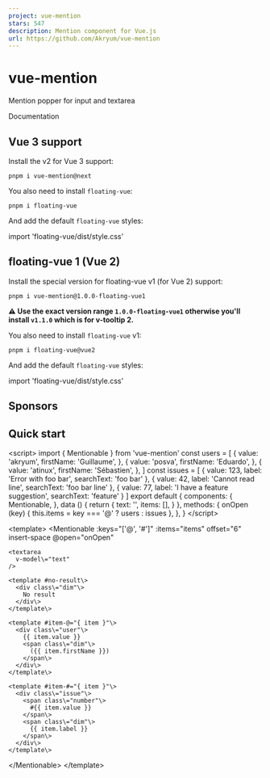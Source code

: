 ```yaml
---
project: vue-mention
stars: 547
description: Mention component for Vue.js
url: https://github.com/Akryum/vue-mention
---
```


vue-mention
===========

Mention popper for input and textarea

Documentation

Vue 3 support
-------------

Install the v2 for Vue 3 support:

```
pnpm i vue-mention@next
```

You also need to install `floating-vue`:

```
pnpm i floating-vue
```

And add the default `floating-vue` styles:

import 'floating-vue/dist/style.css'

floating-vue 1 (Vue 2)
----------------------

Install the special version for floating-vue v1 (for Vue 2) support:

```
pnpm i vue-mention@1.0.0-floating-vue1
```

**⚠️ Use the exact version range `1.0.0-floating-vue1` otherwise you'll install `v1.1.0` which is for v-tooltip 2.**

You also need to install `floating-vue` v1:

```
pnpm i floating-vue@vue2
```

And add the default `floating-vue` styles:

import 'floating-vue/dist/style.css'

Sponsors
--------

Quick start
-----------

<script\>
import { Mentionable } from 'vue-mention'
const users \= \[
  {
    value: 'akryum',
    firstName: 'Guillaume',
  },
  {
    value: 'posva',
    firstName: 'Eduardo',
  },
  {
    value: 'atinux',
    firstName: 'Sébastien',
  },
\]
const issues \= \[
  {
    value: 123,
    label: 'Error with foo bar',
    searchText: 'foo bar'
  },
  {
    value: 42,
    label: 'Cannot read line',
    searchText: 'foo bar line'
  },
  {
    value: 77,
    label: 'I have a feature suggestion',
    searchText: 'feature'
  }
\]
export default {
  components: {
    Mentionable,
  },
  data () {
    return {
      text: '',
      items: \[\],
    }
  },
  methods: {
    onOpen (key) {
      this.items \= key \=== '@' ? users : issues
    },
  },
}
</script\>

<template\>
  <Mentionable
    :keys\="\['@', '#'\]"
    :items\="items"
    offset\="6"
    insert-space
    @open\="onOpen"
  >
    <textarea
      v-model\="text"
    />

    <template #no-result\>
      <div class\="dim"\>
        No result
      </div\>
    </template\>

    <template #item-@="{ item }"\>
      <div class\="user"\>
        {{ item.value }}
        <span class\="dim"\>
          ({{ item.firstName }})
        </span\>
      </div\>
    </template\>

    <template #item-#="{ item }"\>
      <div class\="issue"\>
        <span class\="number"\>
          #{{ item.value }}
        </span\>
        <span class\="dim"\>
          {{ item.label }}
        </span\>
      </div\>
    </template\>
  </Mentionable\>
</template\>
